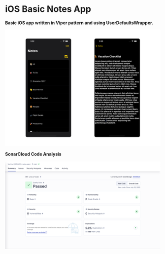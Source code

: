 # iOS Basic Notes App 

**Basic iOS app written in Viper pattern and using UserDefaultsWrapper.**

![Notes App](https://github.com/mehmetalickr/notes-app/blob/main/notes-app.png) 

**SonarCloud Code Analysis**

![SonarCloud Analysis](https://github.com/mehmetalickr/notes-app/blob/main/sonarcloud.png) 

